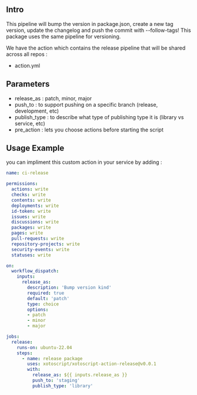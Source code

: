
## Intro

This pipeline will bump the version in package.json, create a new tag version, update the changelog and push the commit with --follow-tags! This package uses the same pipeline for versioning.

We have the action which contains the release pipeline that will be shared across all repos :

- action.yml

## Parameters

- release_as : patch, minor, major
- push_to : to support pushing on a specific branch (release, development, etc)
- publish_type : to describe what type of publishing type it is (library vs service, etc)
- pre_action : lets you choose actions before starting the script

## Usage Example

you can impliment this custom action in your service by adding :

```yaml
name: ci-release

permissions:
  actions: write
  checks: write
  contents: write
  deployments: write
  id-token: write
  issues: write
  discussions: write
  packages: write
  pages: write
  pull-requests: write
  repository-projects: write
  security-events: write
  statuses: write

on:
  workflow_dispatch:
    inputs:
      release_as:
        description: 'Bump version kind'
        required: true
        default: 'patch'
        type: choice
        options:
        - patch
        - minor
        - major

jobs:
  release:
    runs-on: ubuntu-22.04
    steps:
      - name: release package
        uses: xotoscript/xotoscript-action-release@v0.0.1
        with:
          release_as: ${{ inputs.release_as }}
          push_to: 'staging'
          publish_type: 'library'
```

